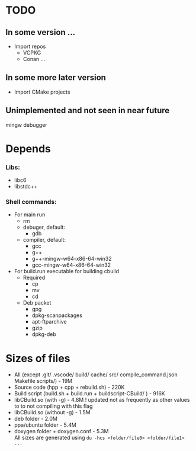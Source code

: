 # TODO
## In some version ...
 * Import repos
    * VCPKG
    * Conan
	...
## In some more later version
 * Import CMake projects

## Unimplemented and not seen in near future
mingw debugger

# Depends
### Libs:
 * libc6
 * libstdc++
### Shell commands:
 * For main run
    * rm
    * debuger, default:
        * gdb
    * compiler, default:
        * gcc
        * g++
        * g++-mingw-w64-x86-64-win32
        * gcc-mingw-w64-x86-64-win32
 * For build.run executable for building cbuild
    * Required
        * cp
        * mv
        * cd
    * Deb packet
        * gpg
        * dpkg-scanpackages
        * apt-ftparchive
        * gzip
        * dpkg-deb
# Sizes of files
 * All (except .git/ .vscode/ build/ cache/ src/ compile_command.json Makefile scripts/) - 19M
 * Source code (hpp + cpp + rebuild.sh) - 220K
 * Build script (build.sh + build.run + buildscript-CBuild/ ) - 916K
 * libCBuild.so (with -g) - 4.8M    ! updated not as frequently as other values to to not compiling with this flag
 * libCBuild.so (without -g) - 1.5M
 * deb folder - 2.0M
 * ppa/ubuntu folder - 5.4M
 * doxygen folder + doxygen.conf - 5.3M   
All sizes are generated using `du -hcs <folder/file0> <folder/file1> ...`

